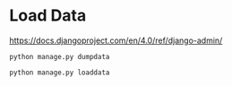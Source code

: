 # Load Data

https://docs.djangoproject.com/en/4.0/ref/django-admin/

`python manage.py dumpdata`

`python manage.py loaddata`
